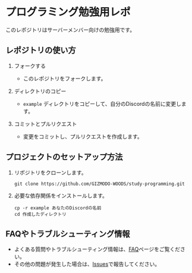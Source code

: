 # プログラミング勉強用レポ
このレポジトリはサーバーメンバー向けの勉強用です。

## レポジトリの使い方

1. フォークする
    - このレポジトリをフォークします。

2. ディレクトリのコピー
    - `example` ディレクトリをコピーして、自分のDiscordの名前に変更します。

3. コミットとプルリクエスト
    - 変更をコミットし、プルリクエストを作成します。

## プロジェクトのセットアップ方法

1. リポジトリをクローンします。
    ```
    git clone https://github.com/GIZMODO-WOODS/study-programming.git
    ```

2. 必要な依存関係をインストールします。
    ```
    cp -r example あなたのDiscordの名前
    cd 作成したディレクトリ
    ```


## FAQやトラブルシューティング情報

- よくある質問やトラブルシューティング情報は、[FAQ](docs/FAQ.md)ページをご覧ください。
- その他の問題が発生した場合は、[Issues](https://github.com/GIZMODO-WOODS/study-programming/issues)で報告してください。
